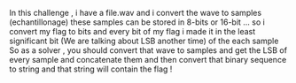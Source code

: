 In this challenge , i have a file.wav and i convert the wave to samples (echantillonage) these samples can be stored in 8-bits or 16-bit ...
so i convert my flag to bits and every bit of my flag i made it in the least significant bit (We are talking about LSB another time) of the each sample
So as a solver , you should convert that wave to samples and get the LSB of every sample and concatenate them and then convert that binary sequence to string and that string will contain the flag !
